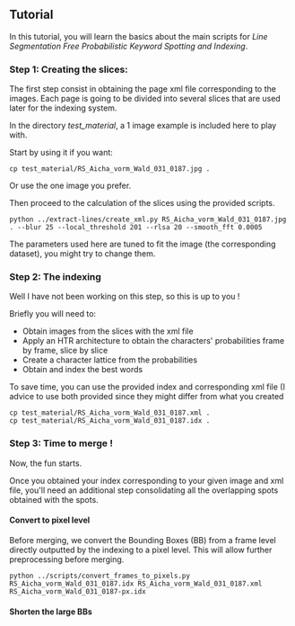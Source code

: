 ## Tutorial

In this tutorial, you will learn the basics about the main scripts for _Line Segmentation Free Probabilistic Keyword Spotting and Indexing_.

### **Step 1:** Creating the slices:

The first step consist in obtaining the page xml file corresponding to the images.
Each page is going to be divided into several slices that are used later for the indexing system.

In the directory _test_material_, a 1 image example is included here to play with.

Start by using it if you want:

```
cp test_material/RS_Aicha_vorm_Wald_031_0187.jpg .
```

Or use the one image you prefer.

Then proceed to the calculation of the slices using the provided scripts.

```
python ../extract-lines/create_xml.py RS_Aicha_vorm_Wald_031_0187.jpg . --blur 25 --local_threshold 201 --rlsa 20 --smooth_fft 0.0005
```

The parameters used here are tuned to fit the image (the corresponding dataset), you might try to change them.

### **Step 2:** The indexing

Well I have not been working on this step, so this is up to you !

Briefly you will need to:
* Obtain images from the slices with the xml file
* Apply an HTR architecture to obtain the characters' probabilities frame by frame, slice by slice
* Create a character lattice from the probabilities
* Obtain and index the best words

To save time, you can use the provided index and corresponding xml file (I advice to use both provided since they might differ from what you created

```
cp test_material/RS_Aicha_vorm_Wald_031_0187.xml .
cp test_material/RS_Aicha_vorm_Wald_031_0187.idx .
```

### **Step 3:** Time to merge !

Now, the fun starts.

Once you obtained your index corresponding to your given image and xml file, you'll need an additional step consolidating all the overlapping spots obtained with the spots.

#### Convert to pixel level

Before merging, we convert the Bounding Boxes (BB) from a frame level directly outputted by the indexing to a pixel level.
This will allow further preprocessing before merging.

```
python ../scripts/convert_frames_to_pixels.py RS_Aicha_vorm_Wald_031_0187.idx RS_Aicha_vorm_Wald_031_0187.xml RS_Aicha_vorm_Wald_031_0187-px.idx
```

#### Shorten the large BBs
